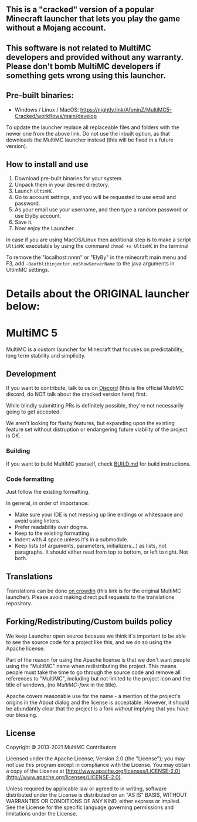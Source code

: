 ## **This is a "cracked" version of a popular Minecraft launcher that lets you play the game without a Mojang account.**

## This software is not related to MultiMC developers and provided without any warranty. Please don't bomb MultiMC developers if something gets wrong using this launcher.

## Pre-built binaries:
- Windows / Linux / MacOS: https://nightly.link/AfoninZ/MultiMC5-Cracked/workflows/main/develop

To update the launcher replace all replaceable files and folders with the newer one from the above link. Do not use the inbuilt option, as that downloads the MultiMC launcher instead (this will be fixed in a future version).


## How to install and use
1. Download pre-built binaries for your system.
2. Unpack them in your desired directory.
3. Launch `UltimMC`.
4. Go to account settings, and you will be requested to use email and password.
5. As your email use your username, and then type a random password or use ElyBy account.
6. Save it.
7. Now enjoy the Launcher.

In case if you are using MacOS/Linux then additional step is to make a script `UltimMC` executable by using the command `chmod +x UltimMC` in the terminal

To remove the "localhost:nnnn" or "ElyBy" in the minecraft main menu and F3, add `-Dauthlibinjector.noShowServerName` to the java arguments in UltimMC settings.

# Details about the ORIGINAL launcher below:

MultiMC 5
=========

MultiMC is a custom launcher for Minecraft that focuses on predictability, long term stability and simplicity.

## Development
If you want to contribute, talk to us on [Discord](https://discord.gg/multimc) (this is the official MultiMC discord, do NOT talk about the cracked version here) first.

While blindly submitting PRs is definitely possible, they're not necessarily going to get accepted.

We aren't looking for flashy features, but expanding upon the existing feature set without distruption or endangering future viability of the project is OK.

### Building
If you want to build MultiMC yourself, check [BUILD.md](BUILD.md) for build instructions.

### Code formatting
Just follow the existing formatting.

In general, in order of importance:
* Make sure your IDE is not messing up line endings or whitespace and avoid using linters.
* Prefer readability over dogma.
* Keep to the existing formatting.
* Indent with 4 space unless it's in a submodule.
* Keep lists (of arguments, parameters, initializers...) as lists, not paragraphs. It should either read from top to bottom, or left to right. Not both.


## Translations
Translations can be done [on crowdin](https://translate.multimc.org) (this link is for the original MultiMC launcher). Please avoid making direct pull requests to the translations repository.

## Forking/Redistributing/Custom builds policy
We keep Launcher open source because we think it's important to be able to see the source code for a project like this, and we do so using the Apache license.

Part of the reason for using the Apache license is that we don't want people using the "MultiMC" name when redistributing the project. This means people must take the time to go through the source code and remove all references to "MultiMC", including but not limited to the project icon and the title of windows, (no *MultiMC-fork* in the title).

Apache covers reasonable use for the name - a mention of the project's origins in the About dialog and the license is acceptable. However, it should be abundantly clear that the project is a fork *without* implying that you have our blessing.


## License
Copyright &copy; 2013-2021 MultiMC Contributors

Licensed under the Apache License, Version 2.0 (the "License"); you may not use this program except in compliance with the License. You may obtain a copy of the License at [http://www.apache.org/licenses/LICENSE-2.0](http://www.apache.org/licenses/LICENSE-2.0).

Unless required by applicable law or agreed to in writing, software distributed under the License is distributed on an "AS IS" BASIS, WITHOUT WARRANTIES OR CONDITIONS OF ANY KIND, either express or implied. See the License for the specific language governing permissions and limitations under the License.
